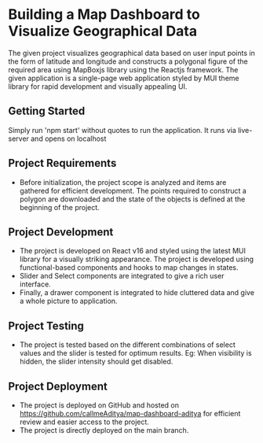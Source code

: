 # Building a Map Dashboard to Visualize Geographical Data  
The given project visualizes geographical data based on user input points in the form of latitude and longitude and constructs a polygonal figure of the required area using MapBoxjs library using the Reactjs framework. The given application is a single-page web application styled by MUI theme library for rapid development and visually appealing UI. 


## Getting Started 

Simply run 'npm start' without quotes to run the application. It runs via live-server and opens on localhost

## Project Requirements
- Before initialization, the project scope is analyzed and items are gathered for efficient development. The points required to construct a polygon are downloaded and the state of the objects is defined at the beginning of the project.

## Project Development
- The project is developed on React v16 and styled using the latest MUI library for a visually striking appearance. The project is developed using functional-based components and hooks to map changes in states.
- Slider and Select components are integrated to give a rich user interface.
- Finally, a drawer component is integrated to hide cluttered data and give a whole picture to application.

## Project Testing
- The project is tested based on the different combinations of select values and the slider is tested for optimum results. Eg: When visibility is hidden, the slider intensity should get disabled.

## Project Deployment
- The project is deployed on GitHub and hosted on https://github.com/callmeAditya/map-dashboard-aditya for efficient review and easier access to the project.
- The project is directly deployed on the main branch.

